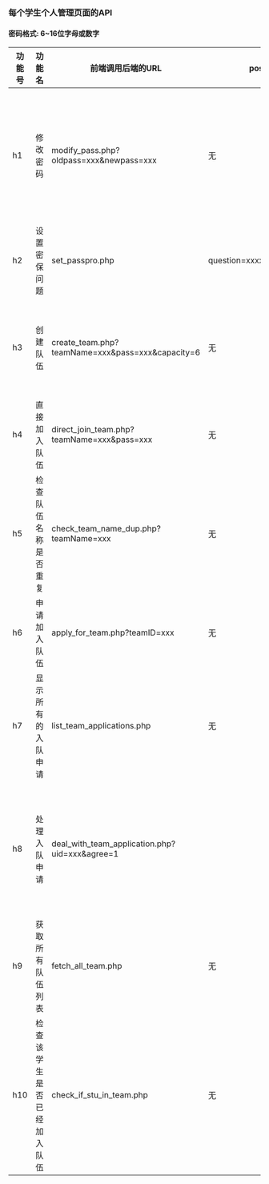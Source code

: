 ### 每个学生个人管理页面的API

#### 密码格式: 6~16位字母或数字

|功能号|功能名            |前端调用后端的URL                             |post数据                    | 后端返回前端的数据(json)                     |备注          |
|------|-----------------|--------------------------------------------|----------------------------|--------------------------------------------|---------------|
|h1|修改密码           |modify_pass.php?oldpass=xxx&newpass=xxx|无                              | { "state": 0, "msg": "xxx" }   | state可取0或1或2或3， 0表示修改成功，1表示原密码不正确，2表示新密码格式不正确，msg就是对state的文字描述
|h2|设置密保问题        |set_passpro.php                            |question=xxxxxx&answer=xxx  | { "state": 0, "msg": "xxx" }   | state可取0或1， 0表示设置成功，1表示失败|
|h3|创建队伍           | create_team.php?teamName=xxx&pass=xxx&capacity=6|无                               | { "state": 0, "msg": "xxx" }      | state可取0或1， 0表示创建成功， 1表示创建失败. 参数里面capacity表示队伍容量|
|h4|直接加入队伍        | direct_join_team.php?teamName=xxx&pass=xxx|无                  |{ "state": 0, "msg": "xxx"}        | state可取0或1， 0表示成功， 1表示创建失败  |
|h5|检查队伍名称是否重复  |check_team_name_dup.php?teamName=xxx      |无                  | true或false        |true表示不重复， false表示重复      |
|h6|申请加入队伍         |apply_for_team.php?teamID=xxx            |无                  | { "state": 0, "msg": "xxx" }      | state可取0或1， 0表示申请成功，1表示申请失败 |
|h7|显示所有的入队申请    |list_team_applications.php            |无                   | { "state": 0, "msg": "xxx", "result": [{"uid": "xxx", "username": "xxx"}, ...] } |state为0表示获取成功，result里面填具体信息， 1表示你不是队长，result为空
|h8|处理入队申请         |deal_with_team_application.php?uid=xxx&agree=1 |                    | { "state": 0, "msg": "xxx" }           | URL中agree表示为1表示同意某人的入队申请，为0表示不同意. state为0表示处理成功，为1表示处理失败。
|h9|获取所有队伍列表      |fetch_all_team.php                             |无                   | [{ "teamName":"xxx", "max":6, "joined":4 }, ... ]   | max是队伍的总容量，joined是当前加入的人数 
|h10|检查该学生是否已经加入队伍  |check_if_stu_in_team.php                   |无                   | { "state": 0, "teamName": "xxx" }        | state是0表示已经加入队伍, 是1表示尚未加入队伍， teamName是已经加入的队伍名

